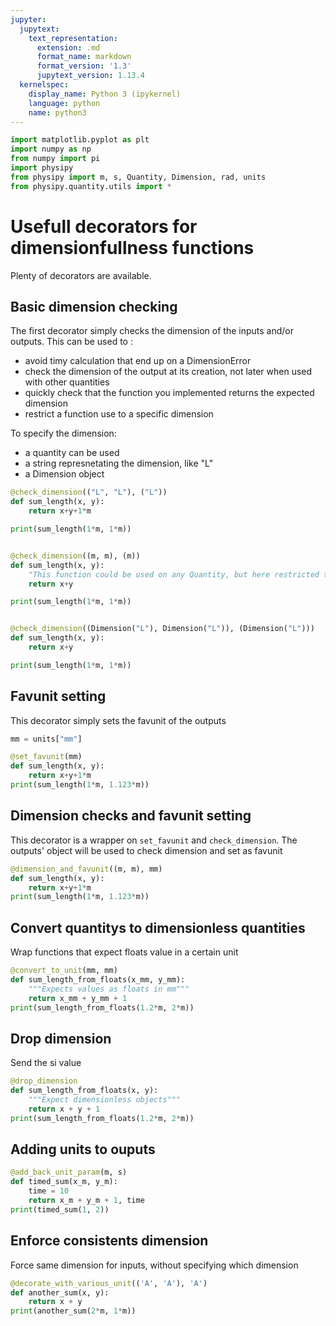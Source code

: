 ```yaml
---
jupyter:
  jupytext:
    text_representation:
      extension: .md
      format_name: markdown
      format_version: '1.3'
      jupytext_version: 1.13.4
  kernelspec:
    display_name: Python 3 (ipykernel)
    language: python
    name: python3
---
```


```python
import matplotlib.pyplot as plt
import numpy as np
from numpy import pi
import physipy
from physipy import m, s, Quantity, Dimension, rad, units
from physipy.quantity.utils import *
```

# Usefull decorators for dimensionfullness functions 


Plenty of decorators are available.


## Basic dimension checking
The first decorator simply checks the dimension of the inputs and/or outputs.
This can be used to :
 - avoid timy calculation that end up on a DimensionError
 - check the dimension of the output at its creation, not later when used with other quantities
 - quickly check that the function you implemented returns the expected dimension
 - restrict a function use to a specific dimension

To specify the dimension:
 - a quantity can be used
 - a string represnetating the dimension,  like "L"
 - a Dimension object

```python
@check_dimension(("L", "L"), ("L"))
def sum_length(x, y):
    return x+y+1*m

print(sum_length(1*m, 1*m))


@check_dimension((m, m), (m))
def sum_length(x, y):
    "This function could be used on any Quantity, but here restricted to lengths."
    return x+y

print(sum_length(1*m, 1*m))


@check_dimension((Dimension("L"), Dimension("L")), (Dimension("L")))
def sum_length(x, y):
    return x+y

print(sum_length(1*m, 1*m))
```


## Favunit setting
This decorator simply sets the favunit of the outputs

```python
mm = units["mm"]

@set_favunit(mm)
def sum_length(x, y):
    return x+y+1*m
print(sum_length(1*m, 1.123*m))
```

## Dimension checks and favunit setting


This decorator is a wrapper on `set_favunit` and `check_dimension`. The outputs' object will be used to check dimension and set as favunit

```python
@dimension_and_favunit((m, m), mm)
def sum_length(x, y):
    return x+y+1*m
print(sum_length(1*m, 1.123*m))
```

## Convert quantitys to dimensionless quantities
Wrap functions that expect floats value in a certain unit

```python
@convert_to_unit(mm, mm)
def sum_length_from_floats(x_mm, y_mm):
    """Expects values as floats in mm"""
    return x_mm + y_mm + 1
print(sum_length_from_floats(1.2*m, 2*m))
```

## Drop dimension
Send the si value

```python
@drop_dimension
def sum_length_from_floats(x, y):
    """Expect dimensionless objects"""
    return x + y + 1
print(sum_length_from_floats(1.2*m, 2*m))
```

## Adding units to ouputs

```python
@add_back_unit_param(m, s)
def timed_sum(x_m, y_m):
    time = 10
    return x_m + y_m + 1, time
print(timed_sum(1, 2))
```

## Enforce consistents dimension
Force same dimension for inputs, without specifying which dimension

```python
@decorate_with_various_unit(('A', 'A'), 'A')
def another_sum(x, y):
    return x + y
print(another_sum(2*m, 1*m))
```

```python

```
